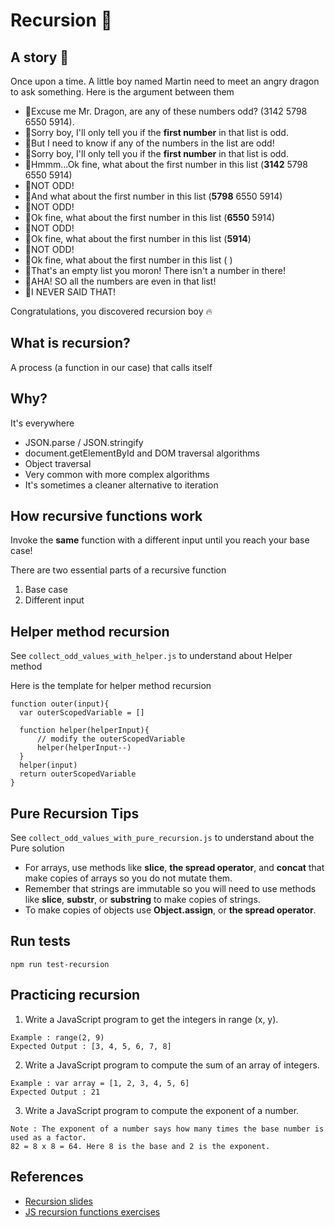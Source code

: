 # Recursion 🍄

## A story 📒

Once upon a time. A little boy named Martin need to meet an angry dragon to ask something. Here is the argument between them

- 👦Excuse me Mr. Dragon, are any of these numbers odd? (3142 5798 6550 5914).
- 🐲Sorry boy, I'll only tell you if the **first number** in that list is odd.
- 👦But I need to know if any of the numbers in the list are odd!
- 🐲Sorry boy, I'll only tell you if the **first number** in that list is odd.
- 👦Hmmm...Ok fine, what about the first number in this list (**3142** 5798 6550 5914)
- 🐲NOT ODD!
- 👦And what about the first number in this list (**5798** 6550 5914)
- 🐲NOT ODD!
- 👦Ok fine, what about the first number in this list (**6550** 5914)
- 🐲NOT ODD!
- 👦Ok fine, what about the first number in this list (**5914**)
- 🐲NOT ODD!
- 👦Ok fine, what about the first number in this list ( )
- 🐲That's an empty list you moron! There isn't a number in there!
- 👦AHA! SO all the numbers are even in that list!
- 🐲I NEVER SAID THAT!

Congratulations, you discovered recursion boy 🔥

## What is recursion? 
A process (a function in our case) that calls itself

## Why?
It's everywhere

- JSON.parse / JSON.stringify
- document.getElementById and DOM traversal algorithms
- Object traversal
- Very common with more complex algorithms
- It's sometimes a cleaner alternative to iteration

## How recursive functions work
Invoke the **same** function with a different input until you reach your base case!

There are two essential parts of a recursive function
1. Base case
2. Different input

## Helper method recursion
See `collect_odd_values_with_helper.js` to understand about Helper method

Here is the template for helper method recursion

```
function outer(input){
  var outerScopedVariable = []

  function helper(helperInput){
      // modify the outerScopedVariable
      helper(helperInput--)
  }
  helper(input)
  return outerScopedVariable
}
```

## Pure Recursion Tips
See `collect_odd_values_with_pure_recursion.js` to understand about the Pure solution

- For arrays, use methods like **slice**, **the spread operator**, and **concat** that make copies of arrays so you do not mutate them.
- Remember that strings are immutable so you will need to use methods like **slice**, **substr**, or **substring** to make copies of strings.
- To make copies of objects use **Object.assign**, or **the spread operator**.

## Run tests

`npm run test-recursion`

## Practicing recursion

1. Write a JavaScript program to get the integers in range (x, y). 
```
Example : range(2, 9)
Expected Output : [3, 4, 5, 6, 7, 8]
```
2. Write a JavaScript program to compute the sum of an array of integers.
```
Example : var array = [1, 2, 3, 4, 5, 6]
Expected Output : 21 
```
3. Write a JavaScript program to compute the exponent of a number.
```
Note : The exponent of a number says how many times the base number is used as a factor.
82 = 8 x 8 = 64. Here 8 is the base and 2 is the exponent.
```

## References
- [Recursion slides](https://cs.slides.com/colt_steele/searching-algorithms-22#/23)
- [JS recursion functions exercises](https://www.w3resource.com/javascript-exercises/javascript-recursion-functions-exercises.php)
